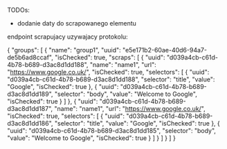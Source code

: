 TODOs:

- dodanie daty do scrapowanego elementu

endpoint scrapujacy uzywajacy protokolu:

{
  "groups": [
    {
      "name": "group1",
      "uuid": "e5e171b2-60ae-40d6-94a7-de5b6ad8ccaf",
      "isChecked": true,
      "scraps": [
        {
          "uuid": "d039a4cb-c61d-4b78-b689-d3ac8d1dd188",
          "name": "name1",
          "url": "https://www.google.co.uk/",
          "isChecked": true,
          "selectors": [
            {
              "uuid": "d039a4cb-c61d-4b78-b689-d3ac8d1dd188",
              "selector": "title",
              "value": "Google",
              "isChecked": true
            },
            {
              "uuid": "d039a4cb-c61d-4b78-b689-d3ac8d1dd189",
              "selector": "body",
              "value": "Welcome to Google",
              "isChecked": true
            }
          ]
        },
        {
          "uuid": "d039a4cb-c61d-4b78-b689-d3ac8d1dd187",
          "name": "name1",
          "url": "https://www.google.co.uk/",
          "isChecked": true,
          "selectors": [
            {
              "uuid": "d039a4cb-c61d-4b78-b689-d3ac8d1dd186",
              "selector": "title",
              "value": "Google",
              "isChecked": true
            },
            {
              "uuid": "d039a4cb-c61d-4b78-b689-d3ac8d1dd185",
              "selector": "body",
              "value": "Welcome to Google",
              "isChecked": true
            }
          ]
        }
      ]
    }
  ]
}